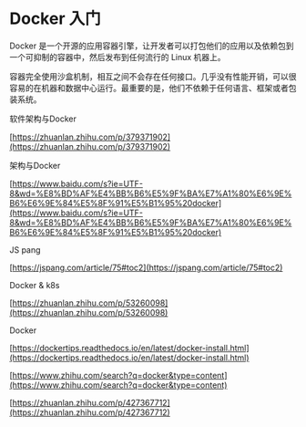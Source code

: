 # Docker 入门

Docker 是一个开源的应用容器引擎，让开发者可以打包他们的应用以及依赖包到一个可抑制的容器中，然后发布到任何流行的 Linux 机器上。

容器完全使用沙盒机制，相互之间不会存在任何接口。几乎没有性能开销，可以很容易的在机器和数据中心运行。最重要的是，他们不依赖于任何语言、框架或者包装系统。

软件架构与Docker

[https://zhuanlan.zhihu.com/p/379371902](https://zhuanlan.zhihu.com/p/379371902)

架构与Docker

[https://www.baidu.com/s?ie=UTF-8&wd=%E8%BD%AF%E4%BB%B6%E5%9F%BA%E7%A1%80%E6%9E%B6%E6%9E%84%E5%8F%91%E5%B1%95%20docker](https://www.baidu.com/s?ie=UTF-8&wd=%E8%BD%AF%E4%BB%B6%E5%9F%BA%E7%A1%80%E6%9E%B6%E6%9E%84%E5%8F%91%E5%B1%95%20docker)

JS pang

[https://jspang.com/article/75#toc2](https://jspang.com/article/75#toc2)

Docker & k8s

[https://zhuanlan.zhihu.com/p/53260098](https://zhuanlan.zhihu.com/p/53260098)

Docker

[https://dockertips.readthedocs.io/en/latest/docker-install.html](https://dockertips.readthedocs.io/en/latest/docker-install.html)

[https://www.zhihu.com/search?q=docker&type=content](https://www.zhihu.com/search?q=docker&type=content)

[https://zhuanlan.zhihu.com/p/427367712](https://zhuanlan.zhihu.com/p/427367712)


